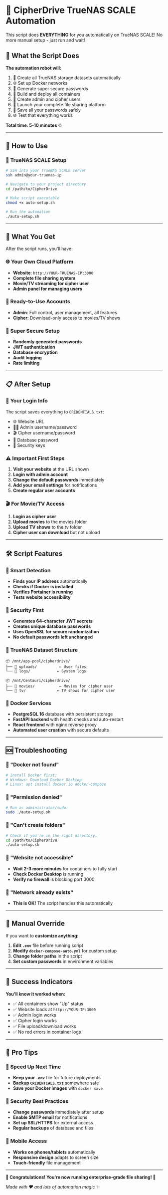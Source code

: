 # 🤖 CipherDrive TrueNAS SCALE Automation

This script does **EVERYTHING** for you automatically on TrueNAS SCALE! No more manual setup - just run and wait!

## 🎯 What the Script Does

**The automation robot will:**
1. 📁 Create all TrueNAS storage datasets automatically
2. 🌐 Set up Docker networks
3. 🔐 Generate super secure passwords  
4. 🐳 Build and deploy all containers
5. 👥 Create admin and cipher users
6. 🚀 Launch your complete file sharing platform
7. 💾 Save all your passwords safely
8. 🌐 Test that everything works

**Total time: 5-10 minutes** ⏰

---

## 🚀 How to Use

### 🐧 **TrueNAS SCALE Setup**
```bash
# SSH into your TrueNAS SCALE server
ssh admin@your-truenas-ip

# Navigate to your project directory
cd /path/to/CipherDrive

# Make script executable
chmod +x auto-setup.sh

# Run the automation
./auto-setup.sh
```

---

## 🎊 What You Get

After the script runs, you'll have:

### 🌐 **Your Own Cloud Platform**
- **Website**: `http://YOUR-TRUENAS-IP:3000`
- **Complete file sharing system**
- **Movie/TV streaming for cipher user**
- **Admin panel for managing users**

### 👥 **Ready-to-Use Accounts**
- **Admin**: Full control, user management, all features
- **Cipher**: Download-only access to movies/TV shows

### 🔐 **Super Secure Setup**
- **Randomly generated passwords**
- **JWT authentication** 
- **Database encryption**
- **Audit logging**
- **Rate limiting**

---

## 📋 After Setup

### 🎯 **Your Login Info**
The script saves everything to `CREDENTIALS.txt`:
- 🌐 Website URL
- 👨‍💼 Admin username/password
- 🎬 Cipher username/password  
- 💾 Database password
- 🔐 Security keys

### ⚠️ **Important First Steps**
1. **Visit your website** at the URL shown
2. **Login with admin account**
3. **Change the default passwords** immediately
4. **Add your email settings** for notifications
5. **Create regular user accounts**

### 🎬 **For Movie/TV Access**
1. **Login as cipher user**
2. **Upload movies** to the movies folder
3. **Upload TV shows** to the tv folder
4. **Cipher user can download** but not upload

---

## 🛠️ Script Features

### 🤖 **Smart Detection**
- **Finds your IP address** automatically
- **Checks if Docker is installed**
- **Verifies Portainer is running**
- **Tests website accessibility**

### 🔐 **Security First**
- **Generates 64-character JWT secrets**
- **Creates unique database passwords**  
- **Uses OpenSSL for secure randomization**
- **No default passwords left unchanged**

### 📁 **TrueNAS Dataset Structure**
```
📦 /mnt/app-pool/cipherdrive/
├── 📁 uploads/          ← User files
└── 📁 logs/            ← System logs

📦 /mnt/Centauri/cipherdrive/
├── 📁 movies/           ← Movies for cipher user  
└── 📁 tv/              ← TV shows for cipher user
```

### 🐳 **Docker Services**
- **PostgreSQL 16** database with persistent storage
- **FastAPI backend** with health checks and auto-restart
- **React frontend** with nginx reverse proxy
- **Automated user creation** with secure defaults

---

## 🆘 Troubleshooting

### 🔴 **"Docker not found"**
```bash
# Install Docker first:
# Windows: Download Docker Desktop
# Linux: apt install docker.io docker-compose
```

### 🔴 **"Permission denied"**
```bash
# Run as administrator/sudo:
sudo ./auto-setup.sh
```

### 🔴 **"Can't create folders"**
```bash
# Check if you're in the right directory:
cd /path/to/CipherDrive
./auto-setup.sh
```

### 🔴 **"Website not accessible"**
- **Wait 2-3 more minutes** for containers to fully start
- **Check Docker Desktop** is running
- **Verify no firewall** is blocking port 3000

### 🔴 **"Network already exists"**
- **This is OK!** The script handles this automatically

---

## 🎯 Manual Override

If you want to **customize anything**:

1. **Edit `.env`** file before running script
2. **Modify `docker-compose-auto.yml`** for custom setup
3. **Change folder paths** in the script
4. **Set custom passwords** in environment variables

---

## 🎉 Success Indicators

**You'll know it worked when:**
- ✅ All containers show "Up" status  
- ✅ Website loads at `http://YOUR-IP:3000`
- ✅ Admin login works
- ✅ Cipher login works
- ✅ File upload/download works
- ✅ No red errors in container logs

---

## 🌟 Pro Tips

### 🚀 **Speed Up Next Time**
- **Keep your `.env`** file for future deployments
- **Backup `CREDENTIALS.txt`** somewhere safe
- **Save your Docker images** with `docker save`

### 🔐 **Security Best Practices**  
- **Change passwords** immediately after setup
- **Enable SMTP email** for notifications
- **Set up SSL/HTTPS** for external access
- **Regular backups** of database and files

### 📱 **Mobile Access**
- **Works on phones/tablets** automatically
- **Responsive design** adapts to screen size
- **Touch-friendly** file management

---

**🎊 Congratulations! You're now running enterprise-grade file sharing! 🎊**

*Made with ❤️ and lots of automation magic* ✨